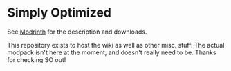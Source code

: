 # Simply Optimized
See [Modrinth](https://modrinth.com/modpack/sop) for the description and downloads.

This repository exists to host the wiki as well as other misc. stuff. The actual modpack isn't here at the moment, and doesn't really need to be. Thanks for checking SO out!
